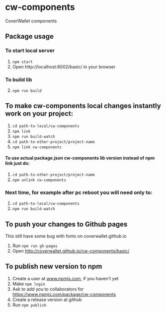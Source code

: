# cw-components

CoverWallet components

## Package usage

### To start local server
1.  ```npm start```
2.  Open http://localhost:8002/basic/ in your browser

### To build lib
2.  ```npm run build```

##  To make cw-components local changes instantly work on your project:

1. ```cd path-to-local/cw-components```
2. ```npm link```
3. ```npm run build-watch```
4. ```cd path-to-other-project/project-name```
5. ```npm link cw-components```

#### To use actual package.json cw-components lib version instead of npm link just do:

1. ```cd path-to-other-project/project-name```
2. ```npm unlink cw-components```

### Next time, for example after pc reboot you will need only to:

1. ```cd path-to-local/cw-components```
2. ```npm run build-watch```


## To push your changes to Github pages
This still have some bug with fonts on coverwallet.github.io

1. Run ```npm run gh-pages```
2. Open http://coverwallet.github.io/cw-components/basic/

## To publish new version to npm

1. Create a user at www.npmjs.com, if you haven't yet
2. Make ```npm login```
3. Ask to add you to collaborators for https://www.npmjs.com/package/cw-components
4. Create a release version at github
5. Run ```npm publish```

